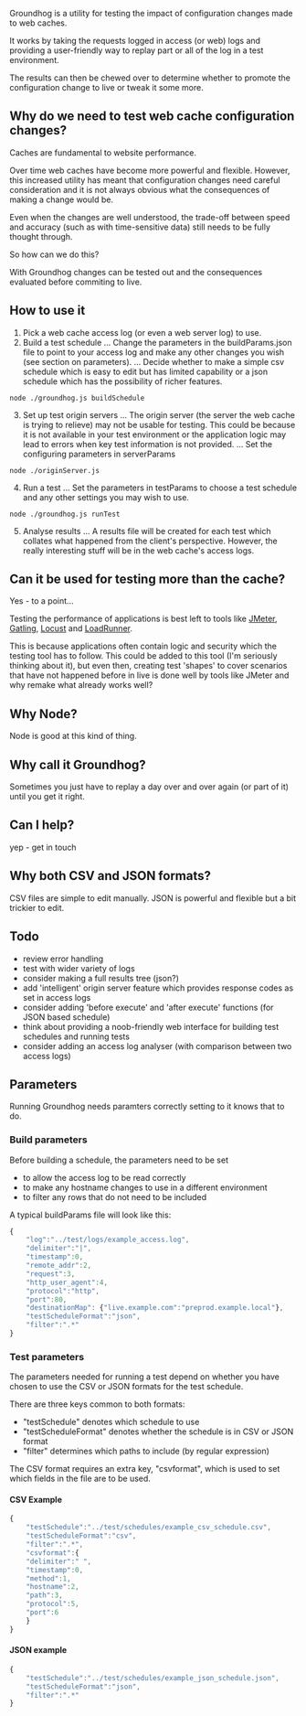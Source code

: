 Groundhog is a utility for testing the impact of configuration changes made to web caches.

It works by taking the requests logged in access (or web) logs and providing a user-friendly way to 
replay part or all of the log in a test environment.

The results can then be chewed over to determine whether to promote the configuration change to live or tweak it some more.

## Why do we need to test web cache configuration changes?
Caches are fundamental to website performance.

Over time web caches have become more powerful and flexible. However, this increased utility has meant that configuration changes need careful consideration and it is not always obvious what the consequences of making a change would be.

Even when the changes are well understood, the trade-off between speed and accuracy (such as with time-sensitive data) still needs to be fully thought through.

So how can we do this?

With Groundhog changes can be tested out and the consequences evaluated before commiting to live.

## How to use it
1. Pick a web cache access log (or even a web server log) to use.
2. Build a test schedule
... Change the parameters in the buildParams.json file to point to your access log and make any other changes you wish (see section on parameters).
... Decide whether to make a simple csv schedule which is easy to edit but has limited capability
or a json schedule which has the possibility of richer features.

```
node ./groundhog.js buildSchedule
```

3. Set up test origin servers
... The origin server (the server the web cache is trying to relieve) may not be usable for testing. This could be because it is not available in your test environment or the application logic may lead to errors when key test information is not provided.
... Set the configuring parameters in serverParams

```
node ./originServer.js
```

4. Run a test
... Set the parameters in testParams to choose a test schedule and any other settings you may wish to use.

```
node ./groundhog.js runTest
```

5. Analyse results
... A results file will be created for each test which collates what happened from the client's perspective. However, the really interesting stuff will be in the web cache's access logs.

## Can it be used for testing more than the cache?
Yes - to a point...

Testing the performance of applications is best left to tools like [JMeter](https://jmeter.apache.org), [Gatling](https://gatling.io/), [Locust](https://locust.io/) and [LoadRunner](https://en.wikipedia.org/wiki/LoadRunner).

This is because applications often contain logic and security which the testing tool has to follow. This could be added to this tool (I'm seriously thinking about it), but even then, creating test 'shapes' to cover scenarios that have not happened before in live is done well by tools like JMeter and why remake what already works well?

## Why Node?
Node is good at this kind of thing.

## Why call it Groundhog?
Sometimes you just have to replay a day over and over again (or part of it) until you get it right.

## Can I help?
yep - get in touch

## Why both CSV and JSON formats?
CSV files are simple to edit manually. JSON is powerful and flexible but a bit trickier to edit.

## Todo
- review error handling
- test with wider variety of logs 
- consider making a full results tree (json?)
- add 'intelligent' origin server feature which provides response codes as set in access logs
- consider adding 'before execute' and 'after execute' functions (for JSON based schedule)
- think about providing a noob-friendly web interface for building test schedules and running tests
- consider adding an access log analyser (with comparison between two access logs)

## Parameters
Running Groundhog needs paramters correctly setting to it knows that to do.

### Build parameters
Before building a schedule, the parameters need to be set 
- to allow the access log to be read correctly
- to make any hostname changes to use in a different environment
- to filter any rows that do not need to be included

A typical buildParams file will look like this:

```javascript
{
    "log":"../test/logs/example_access.log", 
    "delimiter":"|", 
    "timestamp":0, 
    "remote_addr":2, 
    "request":3, 
    "http_user_agent":4,
    "protocol":"http",
    "port":80,
    "destinationMap": {"live.example.com":"preprod.example.local"},
    "testScheduleFormat":"json",
    "filter":".*"
}
```

### Test parameters
The parameters needed for running a test depend on whether you have chosen to use the CSV or JSON formats for the test schedule.

There are three keys common to both formats:
- "testSchedule" denotes which schedule to use
- "testScheduleFormat" denotes whether the schedule is in CSV or JSON format
- "filter" determines which paths to include (by regular expression)

The CSV  format requires an extra key, "csvformat", which is used to set which fields in the file are to be used.

#### CSV Example
```javascript
{
    "testSchedule":"../test/schedules/example_csv_schedule.csv",
    "testScheduleFormat":"csv",
    "filter":".*",
    "csvformat":{
    "delimiter":" ",
    "timestamp":0,
    "method":1,
    "hostname":2,
    "path":3,
    "protocol":5,
    "port":6
    }
}
```

#### JSON example
```javascript
{
    "testSchedule":"../test/schedules/example_json_schedule.json",
    "testScheduleFormat":"json",
    "filter":".*"
}
```
